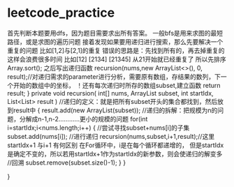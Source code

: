 # leetcode_practice
首先判断本题要用dfs，因为题目需要求出所有答案。
一般bfs是用来求图的最短路径，或是求图的遍历问题
接着发现如果要用递归进行搜索，那么先要解决一个重复的问题
比如[1,2]与[2,1]的重复
错误的思路是：先找到所有的，再去掉重复的    这样会浪费很多时间 比如[12]  [2134] [21345] 从21开始就已经重复了
所以先排序  Array.sort();
之后写出递归函数
 recursion(nums,new ArrayList<>(), 0, result);//对递归需求的parameter进行分析，需要原有数组，存结果的数列，下一个开始的数组中的坐标，
 ！还有每次递归时所存的数组subset,建立函数
        return result;
    }
    private void recursion(                              int[] nums,
                                          ArrayList<Integer> subset,
                                                       int startIdx,
                                          List<List<Integer>> result )
        //递归的定义：就是把所有subset开头的集合都找到，然后放到result中
    {
        result.add(new ArrayList(subset));
        //递归的拆解：把规模为n的问题，分解成n-1,n-2…………更小的规模的问题
        for(int i=startIdx;i<nums.length;i++)
        {
            //尝试寻找subset+nums[i]的子集
            subset.add(nums[i]);
            //进行递归
            recursion(nums,subset,i+1,result);//这里startIdx+1 与i+1 有何区别
            在For循环中，i是在每个循环都递增的， 但是startIdx是确定不变的，所以若用startIdx+1作为startIdx的新参数，则会使递归的解变多
            //回溯
            subset.remove(subset.size()-1);
        }
    }
 
}
